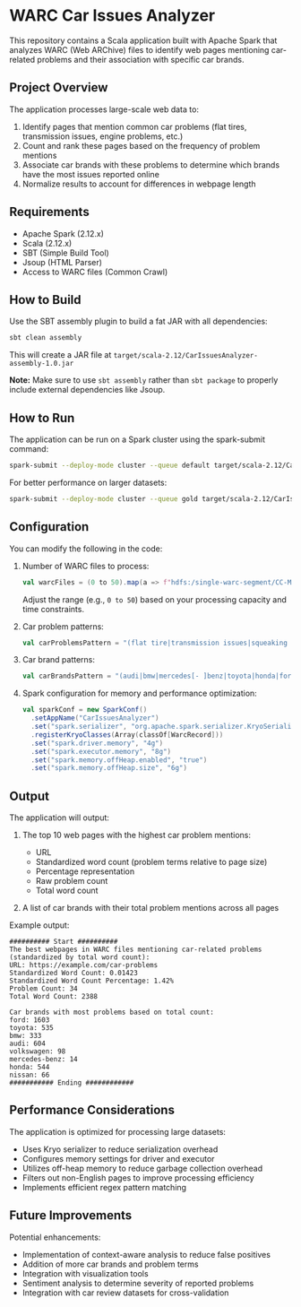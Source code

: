 # WARC Car Issues Analyzer

This repository contains a Scala application built with Apache Spark that analyzes WARC (Web ARChive) files to identify web pages mentioning car-related problems and their association with specific car brands.

## Project Overview

The application processes large-scale web data to:

1. Identify pages that mention common car problems (flat tires, transmission issues, engine problems, etc.)
2. Count and rank these pages based on the frequency of problem mentions
3. Associate car brands with these problems to determine which brands have the most issues reported online
4. Normalize results to account for differences in webpage length

## Requirements

- Apache Spark (2.12.x)
- Scala (2.12.x)
- SBT (Simple Build Tool)
- Jsoup (HTML Parser)
- Access to WARC files (Common Crawl)

## How to Build

Use the SBT assembly plugin to build a fat JAR with all dependencies:

```bash
sbt clean assembly
```

This will create a JAR file at `target/scala-2.12/CarIssuesAnalyzer-assembly-1.0.jar`

**Note:** Make sure to use `sbt assembly` rather than `sbt package` to properly include external dependencies like Jsoup.

## How to Run

The application can be run on a Spark cluster using the spark-submit command:

```bash
spark-submit --deploy-mode cluster --queue default target/scala-2.12/CarIssuesAnalyzer-assembly-1.0.jar
```

For better performance on larger datasets:

```bash
spark-submit --deploy-mode cluster --queue gold target/scala-2.12/CarIssuesAnalyzer-assembly-1.0.jar
```

## Configuration

You can modify the following in the code:

1. Number of WARC files to process:
   ```scala
   val warcFiles = (0 to 50).map(a => f"hdfs:/single-warc-segment/CC-MAIN-20210410105831-20210410135831-$a%05d.warc.gz")
   ```
   Adjust the range (e.g., `0 to 50`) based on your processing capacity and time constraints.

2. Car problem patterns:
   ```scala
   val carProblemsPattern = "(flat tire|transmission issues|squeaking brakes|electric battery problems|overheating|engine problems|radiator leaks|oil leaks|brake failure|alternator issues)".r
   ```

3. Car brand patterns:
   ```scala
   val carBrandsPattern = "(audi|bmw|mercedes[- ]benz|toyota|honda|ford|tesla|nissan|volkswagen)".r
   ```

4. Spark configuration for memory and performance optimization:
   ```scala
   val sparkConf = new SparkConf()
     .setAppName("CarIssuesAnalyzer")
     .set("spark.serializer", "org.apache.spark.serializer.KryoSerializer")
     .registerKryoClasses(Array(classOf[WarcRecord]))
     .set("spark.driver.memory", "4g")
     .set("spark.executor.memory", "8g")
     .set("spark.memory.offHeap.enabled", "true")
     .set("spark.memory.offHeap.size", "6g")
   ```

## Output

The application will output:

1. The top 10 web pages with the highest car problem mentions:
   - URL
   - Standardized word count (problem terms relative to page size)
   - Percentage representation
   - Raw problem count
   - Total word count

2. A list of car brands with their total problem mentions across all pages

Example output:
```
########## Start ##########
The best webpages in WARC files mentioning car-related problems (standardized by total word count):
URL: https://example.com/car-problems
Standardized Word Count: 0.01423
Standardized Word Count Percentage: 1.42%
Problem Count: 34
Total Word Count: 2388

Car brands with most problems based on total count:
ford: 1603
toyota: 535
bmw: 333
audi: 604
volkswagen: 98
mercedes-benz: 14
honda: 544
nissan: 66
########### Ending ############
```

## Performance Considerations

The application is optimized for processing large datasets:

- Uses Kryo serializer to reduce serialization overhead
- Configures memory settings for driver and executor
- Utilizes off-heap memory to reduce garbage collection overhead
- Filters out non-English pages to improve processing efficiency
- Implements efficient regex pattern matching

## Future Improvements

Potential enhancements:

- Implementation of context-aware analysis to reduce false positives
- Addition of more car brands and problem terms
- Integration with visualization tools
- Sentiment analysis to determine severity of reported problems
- Integration with car review datasets for cross-validation
